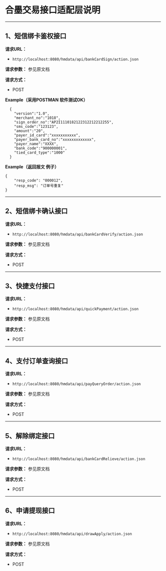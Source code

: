 # 合墨交易接口适配层说明

---
## 1、短信绑卡鉴权接口

**请求URL：** 
- ` http://localhost:8080/hmdata/api/bankCardSign/action.json `

**请求参数：**
  参见原文档
  
**请求方式：**
  - POST 

**Example（采用POSTMAN 软件测试OK）**

``` 
  {
  	"version":"1.0",
  	"merchant_no":"1018",
  	"sign_order_no":"AP2I1110182122312212212255",
  	"sms_code":"123123",
  	"amount":"20",
  	"payer_id_card":"xxxxxxxxxxx",
  	"payer_bank_card_no":"xxxxxxxxxxxxx",
  	"payer_name":"XXXX",
  	"bank_code":"900000001",
  	"tied_card_type":"1000"
  }
```

**Example（返回报文 例子）**
```
{
    "resp_code": "000012",
    "resp_msg": "订单号重复"
}
```

---
## 2、短信绑卡确认接口

**请求URL：** 
- ` http://localhost:8080/hmdata/api/bankCardVerify/action.json `

**请求参数：**
  参见原文档
  
**请求方式：**
  - POST 


---
## 3、快捷支付接口

**请求URL：** 
- ` http://localhost:8080/hmdata/api/quickPayment/action.json `

**请求参数：**
  参见原文档
  
**请求方式：**
  - POST 
  
---
## 4、支付订单查询接口

**请求URL：** 
- ` http://localhost:8080/hmdata/api/payQueryOrder/action.json `

**请求参数：**
  参见原文档
  
**请求方式：**
  - POST 
  
---
## 5、解除绑定接口

**请求URL：** 
- ` http://localhost:8080/hmdata/api/bankCardRelieve/action.json `

**请求参数：**
  参见原文档
  
**请求方式：**
  - POST 
  
---
## 6、申请提现接口

**请求URL：** 
- ` http://localhost:8080/hmdata/api/drawApply/action.json `

**请求参数：**
参见原文档

**请求方式：**
- POST 